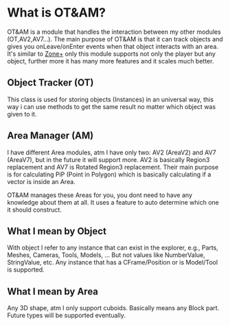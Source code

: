 # What is OT&AM?

OT&AM is a module that handles the interaction between my other modules (OT,AV2,AV7...). The main purpose of OT&AM is that it can track objects and gives you onLeave/onEnter events when that object interacts with an area. It's similar to [Zone+](https://1foreverhd.github.io/HDAdmin/projects/zoneplus/about/) only this module supports not only the player but any object, further more it has many more features and it scales much better.


## Object Tracker (OT)
This class is used for storing objects (Instances) in an universal way, this way i can use methods to get the same result no matter which object was given to it.

## Area Manager (AM)
I have different Area modules, atm I have only two: AV2 (AreaV2) and AV7 (AreaV7), but in the future it will support more. AV2 is basically Region3 replacement and AV7 is Rotated Region3 replacement. Their main purpose is for calculating PiP (Point in Polygon) which is basically calculating if a vector is inside an Area.

OT&AM manages these Areas for you, you dont need to have any knowledge about them at all. It uses a feature to auto determine which one it should construct.

## What I mean by Object
With object I refer to any instance that can exist in the explorer, e.g., Parts, Meshes, Cameras, Tools, Models, ... But not values like NumberValue, StringValue, etc. Any instance that has a CFrame/Position or is Model/Tool is supported.

## What I mean by Area
Any 3D shape, atm I only support cuboids. Basically means any Block part. Future types will be supported eventually.